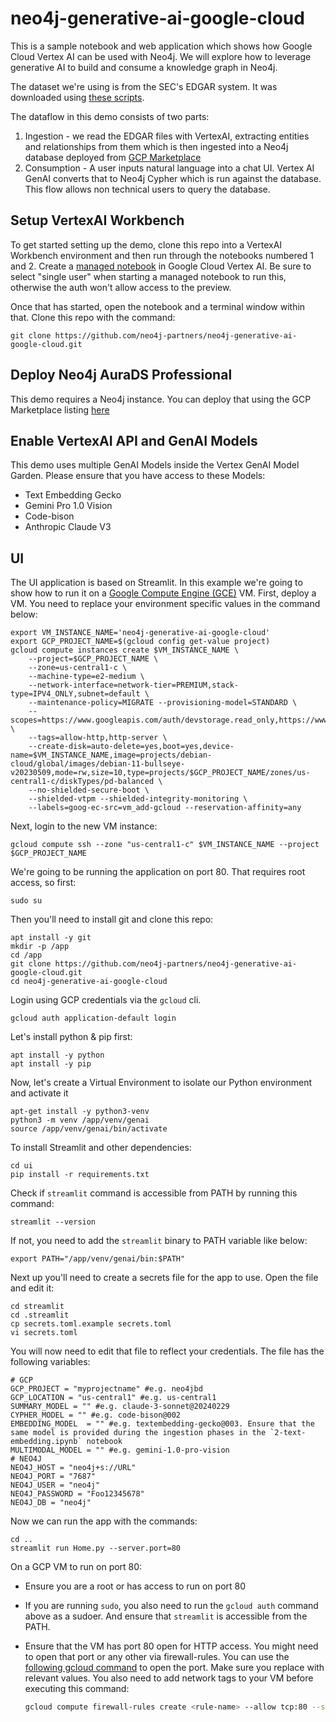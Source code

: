 # neo4j-generative-ai-google-cloud
This is a sample notebook and web application which shows how Google Cloud Vertex AI can be used with Neo4j. We will explore how to leverage generative AI to build and consume a knowledge graph in Neo4j.

The dataset we're using is from the SEC's EDGAR system.  It was downloaded using [these scripts](https://github.com/neo4j-partners/neo4j-sec-edgar-form13).

The dataflow in this demo consists of two parts:
1. Ingestion - we read the EDGAR files with VertexAI, extracting entities and relationships from them which is then ingested into a Neo4j database deployed from [GCP Marketplace](https://console.cloud.google.com/marketplace/browse?filter=partner:Neo4j)
2. Consumption - A user inputs natural language into a chat UI.  Vertex AI GenAI converts that to Neo4j Cypher which is run against the database.  This flow allows non technical users to query the database.

## Setup VertexAI Workbench
To get started setting up the demo, clone this repo into a VertexAI Workbench environment and then run through the notebooks numbered 1 and 2.
Create a [managed notebook](https://console.cloud.google.com/vertex-ai/workbench/managed) in Google Cloud Vertex AI.  Be sure to select "single user" when starting a managed notebook to run this, otherwise the auth won't allow access to the preview.

Once that has started, open the notebook and a terminal window within that.  Clone this repo with the command:

    git clone https://github.com/neo4j-partners/neo4j-generative-ai-google-cloud.git

## Deploy Neo4j AuraDS Professional
This demo requires a Neo4j instance.  You can deploy that using the GCP Marketplace listing [here](https://console.cloud.google.com/marketplace/browse?filter=partner:Neo4j)

## Enable VertexAI API and GenAI Models
This demo uses multiple GenAI Models inside the Vertex GenAI Model Garden. Please ensure that you have access to these Models:
- Text Embedding Gecko
- Gemini Pro 1.0 Vision
- Code-bison 
- Anthropic Claude V3

## UI
The UI application is based on Streamlit. In this example we're going to show how to run it on a [Google Compute Engine (GCE)](https://console.cloud.google.com/compute/instances) VM.  First, deploy a VM. You need to replace your environment specific values in the command below:

    export VM_INSTANCE_NAME='neo4j-generative-ai-google-cloud'
    export GCP_PROJECT_NAME=$(gcloud config get-value project)
    gcloud compute instances create $VM_INSTANCE_NAME \
        --project=$GCP_PROJECT_NAME \
        --zone=us-central1-c \
        --machine-type=e2-medium \
        --network-interface=network-tier=PREMIUM,stack-type=IPV4_ONLY,subnet=default \
        --maintenance-policy=MIGRATE --provisioning-model=STANDARD \
        --scopes=https://www.googleapis.com/auth/devstorage.read_only,https://www.googleapis.com/auth/logging.write,https://www.googleapis.com/auth/monitoring.write,https://www.googleapis.com/auth/servicecontrol,https://www.googleapis.com/auth/service.management.readonly,https://www.googleapis.com/auth/trace.append \
        --tags=allow-http,http-server \
        --create-disk=auto-delete=yes,boot=yes,device-name=$VM_INSTANCE_NAME,image=projects/debian-cloud/global/images/debian-11-bullseye-v20230509,mode=rw,size=10,type=projects/$GCP_PROJECT_NAME/zones/us-central1-c/diskTypes/pd-balanced \
        --no-shielded-secure-boot \
        --shielded-vtpm --shielded-integrity-monitoring \
        --labels=goog-ec-src=vm_add-gcloud --reservation-affinity=any
        

Next, login to the new VM instance:

    gcloud compute ssh --zone "us-central1-c" $VM_INSTANCE_NAME --project $GCP_PROJECT_NAME

We're going to be running the application on port 80.  That requires root access, so first:

    sudo su

Then you'll need to install git and clone this repo:

    apt install -y git
    mkdir -p /app
    cd /app
    git clone https://github.com/neo4j-partners/neo4j-generative-ai-google-cloud.git
    cd neo4j-generative-ai-google-cloud

Login using GCP credentials via the `gcloud` cli.

    gcloud auth application-default login

Let's install python & pip first:

    apt install -y python
    apt install -y pip

Now, let's create a Virtual Environment to isolate our Python environment and activate it

    apt-get install -y python3-venv
    python3 -m venv /app/venv/genai
    source /app/venv/genai/bin/activate

To install Streamlit and other dependencies:

    cd ui
    pip install -r requirements.txt

Check if `streamlit` command is accessible from PATH by running this command:

    streamlit --version

If not, you need to add the `streamlit` binary to PATH variable like below:

    export PATH="/app/venv/genai/bin:$PATH"

Next up you'll need to create a secrets file for the app to use.  Open the file and edit it:

    cd streamlit
    cd .streamlit
    cp secrets.toml.example secrets.toml
    vi secrets.toml

You will now need to edit that file to reflect your credentials. The file has the following variables:

    # GCP
    GCP_PROJECT = "myprojectname" #e.g. neo4jbd
    GCP_LOCATION = "us-central1" #e.g. us-central1
    SUMMARY_MODEL = "" #e.g. claude-3-sonnet@20240229
    CYPHER_MODEL = "" #e.g. code-bison@002
    EMBEDDING_MODEL  = "" #e.g. textembedding-gecko@003. Ensure that the same model is provided during the ingestion phases in the `2-text-embedding.ipynb` notebook
    MULTIMODAL_MODEL = "" #e.g. gemini-1.0-pro-vision
    # NEO4J
    NEO4J_HOST = "neo4j+s://URL"
    NEO4J_PORT = "7687"
    NEO4J_USER = "neo4j"
    NEO4J_PASSWORD = "Foo12345678"
    NEO4J_DB = "neo4j"

Now we can run the app with the commands:

    cd ..
    streamlit run Home.py --server.port=80

On a GCP VM to run on port 80:
- Ensure you are a root or has access to run on port 80
- If you are running `sudo`, you also need to run the `gcloud auth` command above as a sudoer. And ensure that `streamlit` is accessible from the PATH.
- Ensure that the VM has port 80 open for HTTP access. You might need to open that port or any other via firewall-rules. You can use the [following gcloud command](https://cloud.google.com/sdk/gcloud/reference/compute/firewall-rules/create) to open the port. Make sure you replace with relevant values. You also need to add network tags to your VM before executing this command:

    ```bash
    gcloud compute firewall-rules create <rule-name> --allow tcp:80 --source-tags=<list-of-your-instances-name-tags> --source-ranges=0.0.0.0/0 --description="<your-description-here>"
    ```
